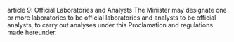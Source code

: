 article 9: Official Laboratories and Analysts
The Minister may designate one or more laboratories to be official laboratories and analysts to be official analysts, to carry out analyses under this Proclamation and regulations made hereunder.
<ul>
</ul>